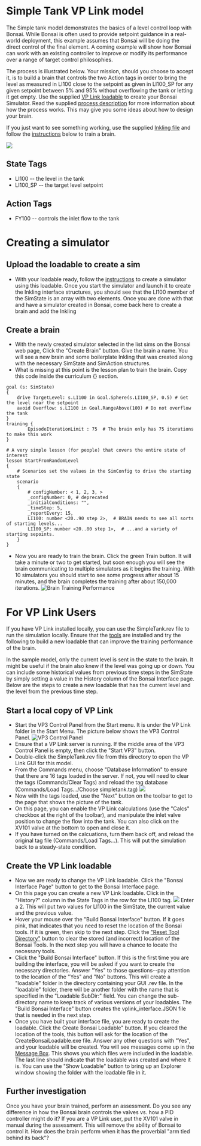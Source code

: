 # Simple Tank VP Link model

The Simple tank model demonstrates the basics of a level control loop with Bonsai.  While Bonsai is often used to provide
setpoint guidance in a real-world deployment, this example assumes that Bonsai will be doing the direct control of the
final element.  A coming example will show how Bonsai can work with an existing controller to improve or modify its
performance over a range of target control philosophies.

The process is illustrated below.  Your mission, should you choose to accept it, is to build a brain
that controls the two Action tags in order to bring the level as measured in LI100 close to the setpoint as given in LI100_SP for
any given setpoint between 5% and 95% without overflowing the tank or letting it get empty.
Use the supplied [VP Link loadable](simpletank_sim.zip) to create your Bonsai Simulator.
Read the supplied [process description](SimpleTankExplanation.pdf) for more information about how the process works.  This may give
you some ideas about how to design your brain.

If you just want to see something working, use the supplied [Inkling file](simpletank.ink) and follow the [instructions](#upload-the-loadable-to-create-a-sim) below to train a brain.

![](simpletank.png)

## State Tags
* LI100 -- the level in the tank
* LI100_SP -- the target level setpoint

## Action Tags
* FY100 -- controls the inlet flow to the tank

# Creating a simulator

## Upload the loadable to create a sim

* With your loadable ready, follow the [instructions](../../README.md#usage-adding-a-vp-link-simulator-to-your-workspace) to create a simulator using this loadable. Once you start the simulator and launch it to create the Inkling interface structures,
you should see that the LI100 member of the SimState is an array with two elements.  Once you are done with that and have a simulator created in Bonsai, come back here to create a brain and add the Inkling

## Create a brain

* With the newly created simulator selected in the list sims on the Bonsai web page, Click the "Create Brain" button.  Give the brain a name.  You will see a new brain and some boilerplate Inkling that was created along with
the necessary SimState and SimAction structures.
* What is missing at this point is the lesson plan to train the brain.  Copy this code inside the curriculum {} section.
```
goal (s: SimState)
{
	drive TargetLevel: s.LI100 in Goal.Sphere(s.LI100_SP, 0.5) # Get the level near the setpoint
	avoid Overflow: s.LI100 in Goal.RangeAbove(100) # Do not overflow the tank
}
training {
		EpisodeIterationLimit : 75  # The brain only has 75 iterations to make this work
}

# A very simple lesson (for people) that covers the entire state of interest
lesson StartFromRandomLevel
{
	# Scenarios set the values in the SimConfig to drive the starting state
	scenario
	{
		# configNumber: < 1, 2, 3, >
		_configNumber: 0, # deprecated
		_initialConditions: "",
		_timeStep: 5,
		_reportEvery: 15,
		LI100: number <20..90 step 2>,  # BRAIN needs to see all sorts of starting levels...
		LI100_SP: number <20..80 step 1>,  # ...and a variety of starting sepoints.
	}
}
```

* Now you are ready to train the brain. Click the green Train button.
It will take a minute or two to get started, but soon enough you will see the brain communicating to multiple simulators as it begins the training.
With 10 simulators you should start to see some progress after about 15 minutes, and the brain completes the training after about 150,000 iterations.
![Brain Training Performance](SimpleTankBrainTrainingPerformance.png)


# For VP Link Users

If you have VP Link installed locally, you can use the SimpleTank.rev file to run the simulation locally.
Ensure that the [tools](../../tools/README.md) are installed and try the following to build a new loadable that can improve
the training performance of the brain.

In the sample model, only the current level is sent in the state to the brain.  It might be useful if the brain also
knew if the level was going up or down.  You can include some historical values from previous time steps in the SimState
by simply setting a value in the History column of the Bonsai Interface page.  Below are the steps to create a new loadable
that has the current level and the level from the previous time step.

## Start a local copy of VP Link

* Start the VP3 Control Panel from the Start menu.  It is under the VP Link folder in the Start Menu.  The picture below shows the VP3 Control Panel.
![VP3 Control Panel](../../docs/VP3ControlPanel.png)
* Ensure that a VP Link server is running.  If the middle area of the VP3 Control Panel is empty, then click the "Start VP3" button.
* Double-click the SimpleTank.rev file from this directory to open the VP Link GUI for this model.
* From the Commands menu, choose "Database Information" to ensure that there are 16 tags loaded in the server.  If not, you will need to clear the tags (Commands/Clear Tags)
and reload the tag database (Commands/Load Tags.../Choose simpletank.tag)  ![](../../docs/CommandsDatabaseInfo.png)
* Now with the tags loaded, use the "Next" button on the toolbar to get to the page that shows the picture of the tank.
* On this page, you can enable the VP Link calculations (use the "Calcs" checkbox at the right of the toolbar), and manipulate the inlet valve position to change
the flow into the tank.  You can also click on the XV101 valve at the bottom to open and close it.
* If you have turned on the calcuations, turn them back off, and reload the original tag file (Commands/Load Tags...).  This will put the simulation back to a steady-state condition.

## Create the VP Link loadable

* Now we are ready to change the VP Link loadable.  Click the "Bonsai Interface Page" button to get to the Bonsai Interface page.
* On this page you can create a new VP Link loadable.  Click in the "History?" column in the State Tags in the row for the LI100 tag.  ![](HistoryForLI100.png)
Enter a 2. This will put two values for LI100 in the SimState, the current value and the previous value.
* Hover your mouse over the "Build Bonsai Interface" button. If it goes pink, that indicates that you need to reset the location of the Bonsai tools. If it is green, then skip to the next step.  Click the
["Reset Tool Directory"](ResetToolDirectory.png) button to clear the stored (and incorrect) location of the Bonsai Tools. In the next step you will have a chance to locate the necessary tools.
* Click the "Build Bonsai Interface" button.  If this is the first time you are building the interface, you will be asked if you want to create the necessary directories.
Answer "Yes" to those questions--pay attention to the
location of the "Yes" and "No" buttons.  This will create a "loadable" folder in the directory containing your GUI .rev file.  In the "loadable" folder, there will be another folder
with the name that is specified in the "Loadable SubDir:" field.  You can change the sub-directory name to keep track of various versions of your loadables.
The "Build Bonsai Interface" button creates the vplink_interface.JSON file that is needed in the next step.
* Once you have built your interface file, you are ready to create the loadable.  Click the Create Bonsai Loadable" button.  If you cleared the location of the tools, this button will ask for the location of the
CreateBonsaiLoadable.exe file.  Answer any other questions with "Yes", and your loadable will be created.  You will see messages come up in the [Message Box](MessageBoxLoadableCreated.png). This shows you which files were included in the loadable.
The last line should indicate that the loadable was created and where it is.  You can use the "Show Loadable" button to bring up an Explorer window showing the folder with the loadable file in it.

## Further investigation

Once you have your brain trained, perform an assessment.  Do you see any difference in how the Bonsai brain controls the valves
vs. how a PID controller might do it?  If you are a VP Link user, put the XV101 valve in manual during the assessment.  This
will remove the ability of Bonsai to control it.  How does the brain perform when it has the proverbial "arm tied behind its back"?

